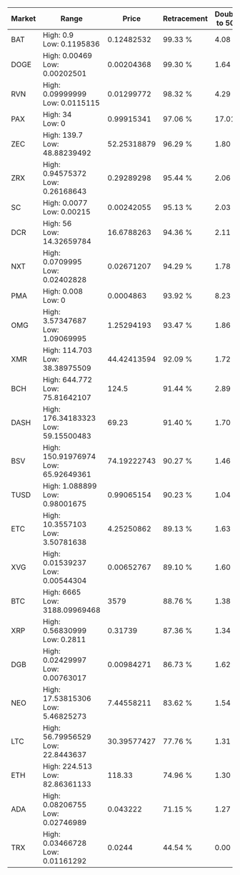 | Market | Range | Price| Retracement | Doubles to 50% |
| --- | --- | --- | --- | --- |
| BAT | High: 0.9<br />Low: 0.1195836 | 0.12482532 | 99.33 % | 4.08 |
| DOGE | High: 0.00469<br />Low: 0.00202501 | 0.00204368 | 99.30 % | 1.64 |
| RVN | High: 0.09999999<br />Low: 0.0115115 | 0.01299772 | 98.32 % | 4.29 |
| PAX | High: 34<br />Low: 0 | 0.99915341 | 97.06 % | 17.01 |
| ZEC | High: 139.7<br />Low: 48.88239492 | 52.25318879 | 96.29 % | 1.80 |
| ZRX | High: 0.94575372<br />Low: 0.26168643 | 0.29289298 | 95.44 % | 2.06 |
| SC | High: 0.0077<br />Low: 0.00215 | 0.00242055 | 95.13 % | 2.03 |
| DCR | High: 56<br />Low: 14.32659784 | 16.6788263 | 94.36 % | 2.11 |
| NXT | High: 0.0709995<br />Low: 0.02402828 | 0.02671207 | 94.29 % | 1.78 |
| PMA | High: 0.008<br />Low: 0 | 0.0004863 | 93.92 % | 8.23 |
| OMG | High: 3.57347687<br />Low: 1.09069995 | 1.25294193 | 93.47 % | 1.86 |
| XMR | High: 114.703<br />Low: 38.38975509 | 44.42413594 | 92.09 % | 1.72 |
| BCH | High: 644.772<br />Low: 75.81642107 | 124.5 | 91.44 % | 2.89 |
| DASH | High: 176.34183323<br />Low: 59.15500483 | 69.23 | 91.40 % | 1.70 |
| BSV | High: 150.91976974<br />Low: 65.92649361 | 74.19222743 | 90.27 % | 1.46 |
| TUSD | High: 1.088899<br />Low: 0.98001675 | 0.99065154 | 90.23 % | 1.04 |
| ETC | High: 10.3557103<br />Low: 3.50781638 | 4.25250862 | 89.13 % | 1.63 |
| XVG | High: 0.01539237<br />Low: 0.00544304 | 0.00652767 | 89.10 % | 1.60 |
| BTC | High: 6665<br />Low: 3188.09969468 | 3579 | 88.76 % | 1.38 |
| XRP | High: 0.56830999<br />Low: 0.2811 | 0.31739 | 87.36 % | 1.34 |
| DGB | High: 0.02429997<br />Low: 0.00763017 | 0.00984271 | 86.73 % | 1.62 |
| NEO | High: 17.53815306<br />Low: 5.46825273 | 7.44558211 | 83.62 % | 1.54 |
| LTC | High: 56.79956529<br />Low: 22.8443637 | 30.39577427 | 77.76 % | 1.31 |
| ETH | High: 224.513<br />Low: 82.86361133 | 118.33 | 74.96 % | 1.30 |
| ADA | High: 0.08206755<br />Low: 0.02746989 | 0.043222 | 71.15 % | 1.27 |
| TRX | High: 0.03466728<br />Low: 0.01161292 | 0.0244 | 44.54 % | 0.00 |

